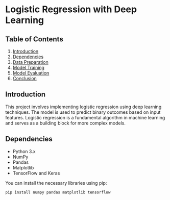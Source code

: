 # Logistic Regression with Deep Learning

## Table of Contents

1. [Introduction](#introduction)
2. [Dependencies](#dependencies)
3. [Data Preparation](#data-preparation)
4. [Model Training](#model-training)
5. [Model Evaluation](#model-evaluation)
6. [Conclusion](#conclusion)

## Introduction

This project involves implementing logistic regression using deep learning techniques. The model is used to predict binary outcomes based on input features. Logistic regression is a fundamental algorithm in machine learning and serves as a building block for more complex models.

## Dependencies

- Python 3.x
- NumPy
- Pandas
- Matplotlib
- TensorFlow and Keras

You can install the necessary libraries using pip:

```bash
pip install numpy pandas matplotlib tensorflow

